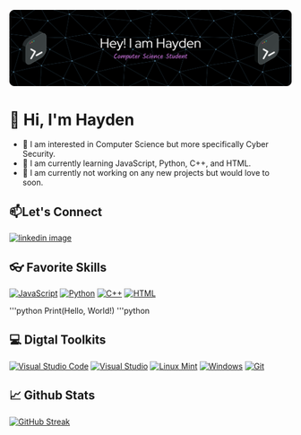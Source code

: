 ![decorative banner image](Hayden-Github-Banner.png)

# 👋 Hi, I'm Hayden

  - 👀 I am interested in Computer Science but more specifically Cyber Security.
  - 🏫 I am currently learning JavaScript, Python, C++, and HTML.
  - 🏢 I am currently not working on any new projects but would love to soon.

  ## 📫Let's Connect
  
  [![linkedin image](https://img.shields.io/badge/LinkedIn-0077B5?style=for-the-badge&logo=linkedin&logoColor=white)](https://www.linkedin.com/in/hayden-creamer-4b7085380/)

  ## 👓 Favorite Skills
  [![JavaScript](https://img.shields.io/badge/JavaScript-F7DF1E?logo=javascript&logoColor=000)](#)
  [![Python](https://img.shields.io/badge/Python-3776AB?logo=python&logoColor=fff)](#)
  [![C++](https://img.shields.io/badge/C++-%2300599C.svg?logo=c%2B%2B&logoColor=white)](#)
  [![HTML](https://img.shields.io/badge/HTML-%23E34F26.svg?logo=html5&logoColor=white)](#)

  '''python
    Print(Hello, World!)
  '''python

  ## 💻 Digtal Toolkits
  [![Visual Studio Code](https://custom-icon-badges.demolab.com/badge/Visual%20Studio%20Code-0078d7.svg?logo=vsc&logoColor=white)](#)
  [![Visual Studio](https://custom-icon-badges.demolab.com/badge/Visual%20Studio-5C2D91.svg?&logo=visualstudio&logoColor=white)](#)
  [![Linux Mint](https://img.shields.io/badge/Linux%20Mint-87CF3E?logo=linuxmint&logoColor=fff)](#)
  [![Windows](https://custom-icon-badges.demolab.com/badge/Windows-0078D6?logo=windows11&logoColor=white)](#)
  [![Git](https://img.shields.io/badge/Git-F05032?logo=git&logoColor=fff)](#)

  ## 📈 Github Stats
  [![GitHub Streak](https://streak-stats.demolab.com?user=haydencreamer&theme=dark&exclude_days=Sun%2CSat)](https://git.io/streak-stats)
